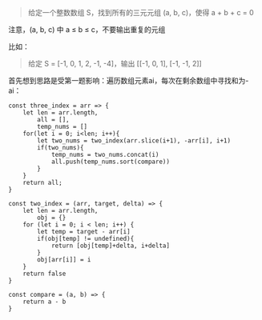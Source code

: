 >给定一个整数数组 S，找到所有的三元元组 (a, b, c)，使得 a + b + c = 0

注意，(a, b, c) 中 a ≤ b ≤ c，不要输出重复的元组

比如：

>给定 S = [-1, 0, 1, 2, -1, -4]，输出 [[-1, 0, 1], [-1, -1, 2]]

首先想到思路是受第一题影响：遍历数组元素ai，每次在剩余数组中寻找和为-ai：


	const three_index = arr => {
	    let len = arr.length,
	        all = [],
	        temp_nums = []
	    for(let i = 0; i<len; i++){
	        let two_nums = two_index(arr.slice(i+1), -arr[i], i+1)
	        if(two_nums){
	            temp_nums = two_nums.concat(i)
	            all.push(temp_nums.sort(compare))
	        }
	    }
	    return all;
	}

	const two_index = (arr, target, delta) => {
	    let len = arr.length,
	        obj = {}
	    for (let i = 0; i < len; i++) {
	        let temp = target - arr[i]
	        if(obj[temp] != undefined){
	            return [obj[temp]+delta, i+delta]
	        }
	        obj[arr[i]] = i
	    }
	    return false
	}

	const compare = (a, b) => {
	    return a - b
	}